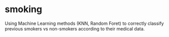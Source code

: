 # smoking
Using Machine Learning methods (KNN, Random Foret) to correctly classify previous smokers vs non-smokers according to their medical data.
